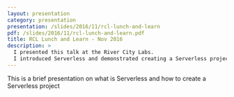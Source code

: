 ```yaml
---
layout: presentation
category: presentation
presentation: /slides/2016/11/rcl-lunch-and-learn
pdf: /slides/2016/11/rcl-lunch-and-learn.pdf
title: RCL Lunch and Learn - Nov 2016
description: >
  I presented this talk at the River City Labs.
  I introduced Serverless and demonstrated creating a Serverless project.
---
```


This is a brief presentation on what is Serverless and how to create a Serverless project
